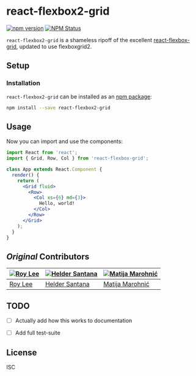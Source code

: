 # react-flexbox2-grid
[![npm version](https://badge.fury.io/js/react-flexbox2-grid.svg)](https://badge.fury.io/js/react-flexbox-grid)
[![NPM Status](http://img.shields.io/npm/dm/react-flexbox2-grid.svg?style=flat)](https://www.npmjs.org/package/react-flexbox-grid)

`react-flexbox2-grid` is a shameless ripoff of the excellent [react-flexbox-grid](https://github.com/roylee0704/react-flexbox-grid), updated to use flexboxgrid2.

Setup
-----

### Installation

`react-flexbox2-grid` can be installed as an [npm package](https://www.npmjs.com/package/react-flexbox2-grid):

```bash
npm install --save react-flexbox2-grid
```

Usage
-----

Now you can import and use the components:

```jsx
import React from 'react';
import { Grid, Row, Col } from 'react-flexbox-grid';

class App extends React.Component {
  render() {
    return (
      <Grid fluid>
        <Row>
          <Col xs={6} md={3}>
            Hello, world!
          </Col>
        </Row>
      </Grid>
    );
  }
}
```


_Original_ Contributors
-----------
[![Roy Lee](https://avatars0.githubusercontent.com/u/3850661?v=3&s=144)](https://github.com/roylee0704/) | [![Helder Santana](https://avatars1.githubusercontent.com/u/134727?v=3&s=144)](https://github.com/heldr/) | [![Matija Marohnić](https://avatars2.githubusercontent.com/u/471278?v=3&s=144)](https://github.com/silvenon)
---|---|---
[Roy Lee](https://github.com/roylee0704) | [Helder Santana](https://github.com/heldr/) | [Matija Marohnić](https://github.com/silvenon)


TODO
-----

- [ ] Actually add how this works to documentation

- [ ] Add full test-suite

License
-------
ISC

